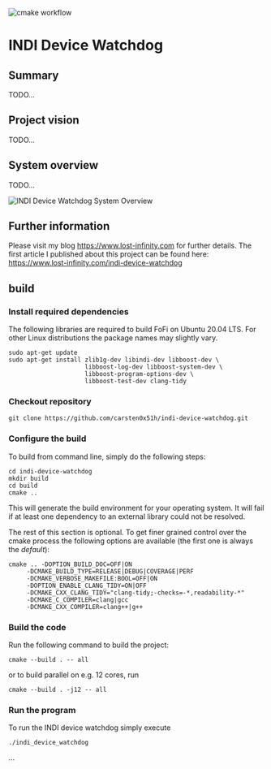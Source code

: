 ![cmake workflow](https://github.com/carsten0x51h/indi-device-watchdog/actions/workflows/cmake.yml/badge.svg)

INDI Device Watchdog
====================

## Summary
TODO...


## Project vision
TODO...


## System overview
TODO...

![INDI Device Watchdog System Overview](doc/images/system_overview.jpg)

## Further information
Please visit my blog https://www.lost-infinity.com for further details. The first article I published about this project can be found here: https://www.lost-infinity.com/indi-device-watchdog


## build

### Install required dependencies
The following libraries are required to build FoFi on Ubuntu 20.04 LTS.
For other Linux distributions the package names may slightly vary.

	sudo apt-get update
	sudo apt-get install zlib1g-dev libindi-dev libboost-dev \
	                     libboost-log-dev libboost-system-dev \
	                     libboost-program-options-dev \
	                     libboost-test-dev clang-tidy

### Checkout repository

	git clone https://github.com/carsten0x51h/indi-device-watchdog.git

### Configure the build
To build from command line, simply do the following steps:

	cd indi-device-watchdog
	mkdir build
	cd build
	cmake ..

This will generate the build environment for your operating system. It will fail
if at least one dependency to an external library could not be resolved.

The rest of this section is optional. To get finer grained control over the cmake process
the following options are available (the first one is always the _default_): 

	cmake .. -DOPTION_BUILD_DOC=OFF|ON
		 -DCMAKE_BUILD_TYPE=RELEASE|DEBUG|COVERAGE|PERF
		 -DCMAKE_VERBOSE_MAKEFILE:BOOL=OFF|ON
		 -DOPTION_ENABLE_CLANG_TIDY=ON|OFF
		 -DCMAKE_CXX_CLANG_TIDY="clang-tidy;-checks=-*,readability-*"
		 -DCMAKE_C_COMPILER=clang|gcc
		 -DCMAKE_CXX_COMPILER=clang++|g++


### Build the code
Run the following command to build the project: 

	cmake --build . -- all

or to build parallel on e.g. 12 cores, run

	cmake --build . -j12 -- all

### Run the program
To run the INDI device watchdog simply execute

    ./indi_device_watchdog

...